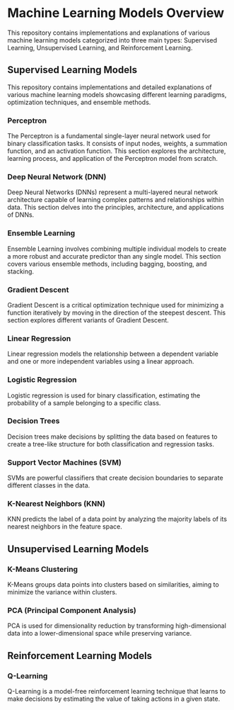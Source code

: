 

# Machine Learning Models Overview

This repository contains implementations and explanations of various machine learning models categorized into three main types: Supervised Learning, Unsupervised Learning, and Reinforcement Learning.

## Supervised Learning Models



This repository contains implementations and detailed explanations of various machine learning models showcasing different learning paradigms, optimization techniques, and ensemble methods.

### Perceptron


The Perceptron is a fundamental single-layer neural network used for binary classification tasks. It consists of input nodes, weights, a summation function, and an activation function. This section explores the architecture, learning process, and application of the Perceptron model from scratch.


### Deep Neural Network (DNN)


Deep Neural Networks (DNNs) represent a multi-layered neural network architecture capable of learning complex patterns and relationships within data. This section delves into the principles, architecture, and applications of DNNs.


### Ensemble Learning


Ensemble Learning involves combining multiple individual models to create a more robust and accurate predictor than any single model. This section covers various ensemble methods, including bagging, boosting, and stacking.


### Gradient Descent


Gradient Descent is a critical optimization technique used for minimizing a function iteratively by moving in the direction of the steepest descent. This section explores different variants of Gradient Descent.


### Linear Regression
Linear regression models the relationship between a dependent variable and one or more independent variables using a linear approach.

### Logistic Regression
Logistic regression is used for binary classification, estimating the probability of a sample belonging to a specific class.

### Decision Trees
Decision trees make decisions by splitting the data based on features to create a tree-like structure for both classification and regression tasks.

### Support Vector Machines (SVM)
SVMs are powerful classifiers that create decision boundaries to separate different classes in the data.

### K-Nearest Neighbors (KNN)
KNN predicts the label of a data point by analyzing the majority labels of its nearest neighbors in the feature space.

## Unsupervised Learning Models

### K-Means Clustering
K-Means groups data points into clusters based on similarities, aiming to minimize the variance within clusters.


### PCA (Principal Component Analysis)
PCA is used for dimensionality reduction by transforming high-dimensional data into a lower-dimensional space while preserving variance.


## Reinforcement Learning Models

### Q-Learning
Q-Learning is a model-free reinforcement learning technique that learns to make decisions by estimating the value of taking actions in a given state.


